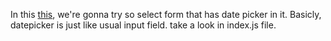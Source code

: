 In this [this](https://rori4.github.io/selenium-practice/#/pages/practice/datepicker-form), we're gonna try so select form that has date picker in it. Basicly, datepicker is just like usual input field. take a look in index.js file.


